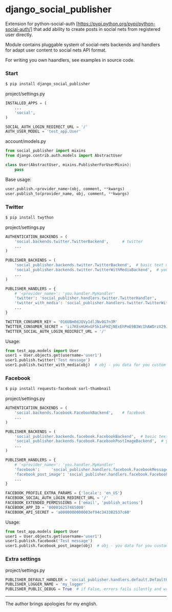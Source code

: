 django_social_publisher
=======================

Extension for python-social-auth [https://pypi.python.org/pypi/python-social-auth/] 
that add ability to create posts in social nets from registered user directly.

Module contains pluggable system of social-nets backends and handlers for adapt 
user content to social nets API format.

For writing you own haandlers, see examples in source code.


### Start ###

```sh
$ pip install django_social_publisher
```

project/settings.py
```python
INSTALLED_APPS = (
    ...
    'social',
)

SOCIAL_AUTH_LOGIN_REDIRECT_URL = '/'
AUTH_USER_MODEL = 'test_app.User'
```

account/models.py
```python
from social_publisher import mixins
from django.contrib.auth.models import AbstractUser

class User(AbstractUser, mixins.PublisherForUserMixin):
    pass
```

Base usage:

```python
user.publish.<provider_name>(obj, comment, **kwargs)
user.publish_to(provider_name, obj, comment, **kwargs)
```

### Twitter ###

```sh
$ pip install twython
```

project/settings.py
```python
AUTHENTICATION_BACKENDS = (
    'social.backends.twitter.TwitterBackend',      # twitter
    ...
)

PUBLISHER_BACKENDS = (
    'social_publisher.backends.twitter.TwitterBackend',  # basic text message / provider name - twitter
    'social_publisher.backends.twitter.TwitterWithMediaBackend',  # you custom message / provider name - twitter_with_media
    ...
)

PUBLISHER_HANDLERS = {
    # '<provider_name>': 'you.handler.MyHandler'
    'twitter': 'social_publisher.handlers.twitter.TwitterHandler',
    'twitter_with_media': 'social_publisher.handlers.twitter.TwitterWithMediaHandler',
    ...
}

TWITTER_CONSUMER_KEY = '016UBm0dJQVy1dlJNv0G7n3M'
TWITTER_CONSUMER_SECRET = 'ii7KEsHUHxGF5k1aFHZjNExEhPmE9B3WcIhAWDrzX29JSbqKY'
TWITTER_SOCIAL_AUTH_LOGIN_REDIRECT_URL = '/'
```

Usage:

```python
from test_app.models import User
user1 = User.objects.get(username='user1')
user1.publish.twitter('Test message')
user1.publish.twitter_with_media(obj)  # obj - you data for you custom handler
```

### Facebook ###

```sh
$ pip install requests-facebook sorl-thumbnail
```

project/settings.py
```python
AUTHENTICATION_BACKENDS = (
    'social.backends.facebook.FacebookBackend',    # facebook
    ...
)

PUBLISHER_BACKENDS = (
    'social_publisher.backends.facebook.FacebookBackend',  # basic text message / provider name - facebook
    'social_publisher.backends.facebook.FacebookPostImageBackend',  # you custom message / provider name - facebook_post_image
    ...
)

PUBLISHER_HANDLERS = {
    # '<provider_name>': 'you.handler.MyHandler'
    'facebook':     'social_publisher.handlers.facebook.FacebookMessageHandler',
    'facebook_post_image': 'social_publisher.handlers.facebook.FacebookPhotoHandler',
    ...
}

FACEBOOK_PROFILE_EXTRA_PARAMS = {'locale': 'en_US'}
FACEBOOK_SOCIAL_AUTH_LOGIN_REDIRECT_URL = '/'
FACEBOOK_EXTENDED_PERMISSIONS = ['email', 'publish_actions']
FACEBOOK_APP_ID = '000016257465000'
FACEBOOK_API_SECRET = 'a0000000000003ef94c343382537c60'
```

Usage:

```python
from test_app.models import User
user1 = User.objects.get(username='user1')
user1.publish.facebook('Test message')
user1.publish.facebook_post_image(obj)  # obj - you data for you custom handler
```


### Extra settings ###

project/settings.py
```python
PUBLISHER_DEFAULT_HANDLER = 'social_publisher.handlers.default.DefaultHandler'
PUBLISHER_LOGGER_NAME = 'my_logger'
PUBLISHER_PUBLIC_DEBUG = True  # if False, errors fails silently and writes log
```

---
The author brings apologies for my english.
